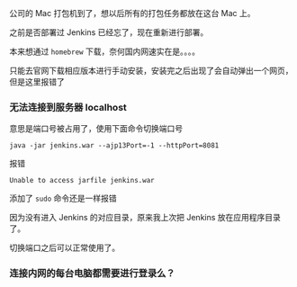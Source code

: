 公司的 Mac 打包机到了，想以后所有的打包任务都放在这台 Mac 上。

之前是否部署过 Jenkins 已经忘了，现在重新进行部署。

本来想通过 `homebrew` 下载，奈何国内网速实在是。。。。


只能去官网下载相应版本进行手动安装，安装完之后出现了会自动弹出一个网页，但是这里报错了

### 无法连接到服务器 localhost

意思是端口号被占用了，使用下面命令切换端口号
```
java -jar jenkins.war --ajp13Port=-1 --httpPort=8081
```
报错
```
Unable to access jarfile jenkins.war
```
添加了 `sudo` 命令还是一样报错

因为没有进入 Jenkins 的对应目录，原来我上次把 Jenkins 放在应用程序目录了。

切换端口之后可以正常使用了。


### 连接内网的每台电脑都需要进行登录么？

